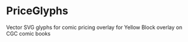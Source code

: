 # PriceGlyphs
Vector SVG glyphs for comic pricing overlay for Yellow Block overlay on CGC comic books
